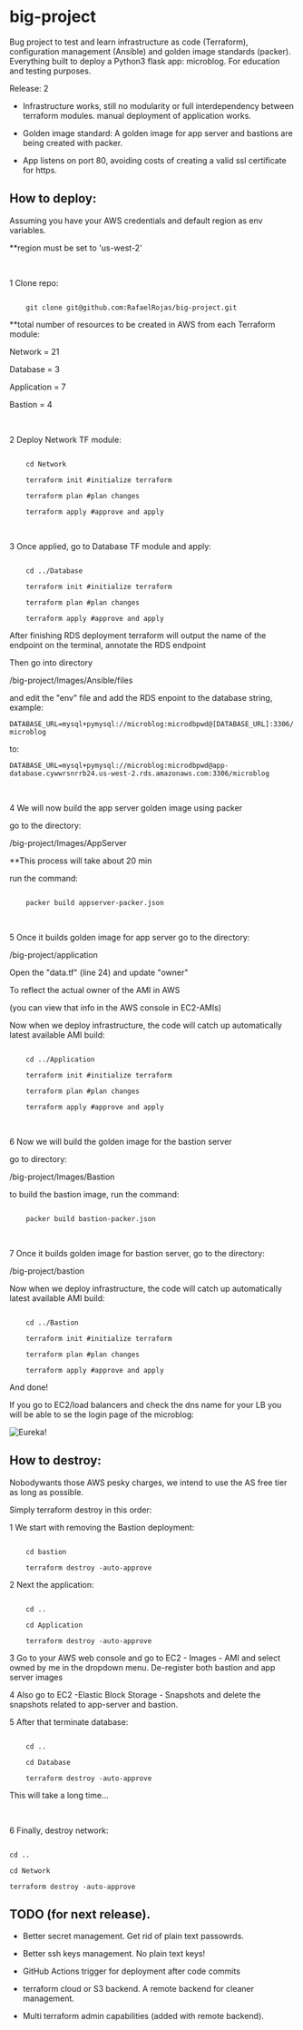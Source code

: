 # big-project

  

Bug project to test and learn infrastructure as code (Terraform), configuration management (Ansible) and golden image standards (packer). Everything built to deploy a Python3 flask app: microblog. For education and testing purposes.

  

Release: 2



* Infrastructure works, still no modularity or full interdependency between terraform modules. manual deployment of application works.

* Golden image standard: A golden image for app server and bastions are being created with packer.

* App listens on port 80, avoiding costs of creating a valid ssl certificate for https.

  

## How to deploy:

Assuming you have your AWS credentials and default region as env variables.

**region must be set to 'us-west-2'

   &nbsp;

1 Clone repo:

```

	git clone git@github.com:RafaelRojas/big-project.git

```

  

**total number of resources to be created in AWS from each Terraform module:

Network = 21

Database = 3

Application = 7

Bastion = 4


  &nbsp;
  

2 Deploy Network TF module:

```

	cd Network

	terraform init #initialize terraform

	terraform plan #plan changes

	terraform apply #approve and apply

```
 &nbsp; 
  

3 Once applied, go to Database TF module and apply:

```

	cd ../Database

	terraform init #initialize terraform

	terraform plan #plan changes

	terraform apply #approve and apply

```

After finishing RDS deployment terraform will output the name of the endpoint on the terminal, annotate the RDS endpoint

  
  

Then go into directory

/big-project/Images/Ansible/files

and edit the "env" file and add the RDS enpoint to the database string, example:

  

`DATABASE_URL=mysql+pymysql://microblog:microdbpwd@[DATABASE_URL]:3306/microblog`

to:

  

`DATABASE_URL=mysql+pymysql://microblog:microdbpwd@app-database.cywwrsnrrb24.us-west-2.rds.amazonaws.com:3306/microblog`

   &nbsp;

4 We will now build the app server golden image using packer  

go to the directory:  

/big-project/Images/AppServer  

**This process will take about 20 min  

run the command:  

```

	packer build appserver-packer.json

```
 &nbsp;
  

5 Once it builds golden image for app server go to the directory:

/big-project/application

Open the "data.tf" (line 24) and update "owner"

To reflect the actual owner of the AMI in AWS

(you can view that info in the AWS console in EC2-AMIs)

Now when we deploy infrastructure, the code will catch up automatically latest available AMI build:

```

	cd ../Application

	terraform init #initialize terraform

	terraform plan #plan changes

	terraform apply #approve and apply

```

   &nbsp;
 

6 Now we will build the golden image for the bastion server  

go to directory:  

/big-project/Images/Bastion  

to build the bastion image, run the command:  

```

	packer build bastion-packer.json

```
 &nbsp;
  

7 Once it builds golden image for bastion server, go to the directory:  

/big-project/bastion  

Now when we deploy infrastructure, the code will catch up automatically latest available AMI build:  

```

	cd ../Bastion

	terraform init #initialize terraform

	terraform plan #plan changes

	terraform apply #approve and apply

```

  

And done!

  

If you go to EC2/load balancers and check the dns name for your LB you will be able to se the login page of the microblog:

  
  

![Eureka!](https://i.imgur.com/atRy0k2.png)

  

## How to destroy:

  

Nobodywants those AWS pesky charges, we intend to use the AS free tier as long as possible.

  

Simply terraform destroy in this order:

  

1 We start with removing the Bastion deployment:

  

```

	cd bastion

	terraform destroy -auto-approve

```

  

2 Next the application:

  

```

	cd ..

	cd Application

	terraform destroy -auto-approve

```

  

3  Go to your AWS web console and go to EC2 - Images - AMI and select owned by me in the dropdown menu. De-register both bastion and app server images

  

4 Also go to EC2 -Elastic Block Storage - Snapshots and delete the snapshots related to app-server and bastion.

  

5 After that terminate database:

  

```

	cd ..

	cd Database

	terraform destroy -auto-approve

```

  

This will take a long time...

   &nbsp;


6 Finally, destroy network:

```

cd ..

cd Network

terraform destroy -auto-approve

```

  

## TODO (for next release).

  

* Better secret management. Get rid of plain text passowrds.

* Better ssh keys management. No plain text keys!

* GitHub Actions trigger for deployment after code commits

* terraform cloud or S3 backend. A remote backend for cleaner management.

* Multi terraform admin capabilities (added with remote backend).

